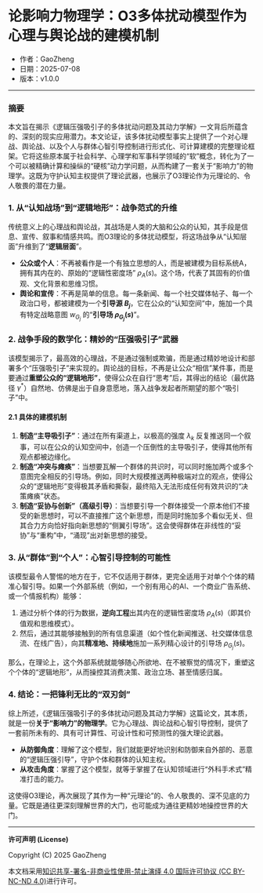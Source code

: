 # **论影响力物理学：O3多体扰动模型作为心理与舆论战的建模机制**

- 作者：GaoZheng
- 日期：2025-07-08
- 版本：v1.0.0

---

### 摘要

本文旨在揭示《逻辑压强吸引子的多体扰动问题及其动力学解》一文背后所蕴含的、深刻的现实应用潜力。本文论证，该多体扰动模型事实上提供了一个对心理战、舆论战、以及个人与群体心智引导控制进行形式化、可计算建模的完整理论框架。它将这些原本属于社会科学、心理学和军事科学领域的“软”概念，转化为了一个可以被精确计算和操纵的“硬核”动力学问题，从而构建了一套关于“影响力”的物理学。这既为守护认知主权提供了理论武器，也展示了O3理论作为元理论的、令人敬畏的潜在力量。

### 1. 从“认知战场”到“逻辑地形”：战争范式的升维

传统意义上的心理战和舆论战，其战场是人类的大脑和公众的认知，其手段是信息、宣传、叙事和情感共鸣。而O3理论的多体扰动模型，将这场战争从“认知层面”升维到了“**逻辑层面**”。

* **公众或个人**：不再被看作是一个有独立思想的人，而是被建模为目标系统A，拥有其内在的、原始的“逻辑性密度场” $ρ_A(s)$。这个场，代表了其固有的价值观、文化背景和思维习惯。
* **舆论和宣传**：不再是简单的信息。每一条新闻、每一个社交媒体帖子、每一个政治口号，都被建模为一个**引导源 $B_j$**，它在公众的“认知空间”中，施加一个具有特定战略意图 $w_{G_j}$ 的“**引导场 $ρ_{G_j}(s)$**”。

### 2. 战争手段的数学化：精妙的“压强吸引子”武器

该模型揭示了，最高效的心理战，不是通过强制或欺骗，而是通过精妙地设计和部署多个“压强吸引子”来实现的。舆论战的目标，不再是让公众“相信”某件事，而是要通过**重塑公众的“逻辑地形”**，使得公众在自行“思考”后，其得出的结论（最优路径 $γ^*$）自然地、仿佛是出于自身意愿地，落入战争发起者所期望的那个“吸引子”中。

#### 2.1 具体的建模机制

1.  **制造“主导吸引子”**：通过在所有渠道上，以极高的强度 $λ_k$ 反复推送同一个叙事，可以在公众的认知空间中，创造一个压倒性的主导吸引子，使得其他所有观点都被边缘化。
2.  **制造“冲突与瘫痪”**：当想要瓦解一个群体的共识时，可以同时施加两个或多个意图完全相反的引导场。例如，同时大规模推送两种极端对立的观点，使得公众的“逻辑地形”变得极其矛盾和撕裂，最终陷入无法形成任何有效共识的“决策瘫痪”状态。
3.  **制造“妥协与创新”（高级引导）**：当想要引导一个群体接受一个原本他们不接受的新思想时，可以不直接推广这个新思想，而是同时施加多个看似无关、但其合力方向恰好指向新思想的“侧翼引导场”。这会使得群体在非线性的“妥协”与“重构”中，“涌现”出对新思想的接受。

### 3. 从“群体”到“个人”：心智引导控制的可能性

该模型最令人警惕的地方在于，它不仅适用于群体，更完全适用于对单个个体的精准心智引导。如果一个外部系统（例如，一个别有用心的AI、一个商业广告系统、或一个情报机构）能够：

1.  通过分析个体的行为数据，**逆向工程**出其内在的逻辑性密度场 $ρ_A(s)$（即其价值观和思维模式）。
2.  然后，通过其能够接触到的所有信息渠道（如个性化新闻推送、社交媒体信息流、在线广告），向其**精准地、持续地**施加一系列精心设计的引导场 $ρ_{G_j}(s)$。

那么，在理论上，这个外部系统就能够随心所欲地、在不被察觉的情况下，重塑这个个体的“逻辑地形”，从而操控其消费决策、政治立场、甚至情感归属。

### 4. 结论：一把锋利无比的“双刃剑”

综上所述，《逻辑压强吸引子的多体扰动问题及其动力学解》这篇论文，其本质，就是一份**关于“影响力”的物理学**。它为心理战、舆论战和心智引导控制，提供了一套前所未有的、具有可计算性、可设计性和可预测性的强大理论武器。

* **从防御角度**：理解了这个模型，我们就能更好地识别和防御来自外部的、恶意的“逻辑压强引导”，守护个体和群体的认知主权。
* **从攻击角度**：掌握了这个模型，就等于掌握了在认知领域进行“外科手术式”精准打击的能力。

这使得O3理论，再次展现了其作为一种“元理论”的、令人敬畏的、深不见底的力量。它既是通往更深刻理解世界的大门，也可能成为通往更精妙地操控世界的大门。

---

**许可声明 (License)**

Copyright (C) 2025 GaoZheng 

本文档采用[知识共享-署名-非商业性使用-禁止演绎 4.0 国际许可协议 (CC BY-NC-ND 4.0)](https://creativecommons.org/licenses/by-nc-nd/4.0/deed.zh-Hans)进行许可。
